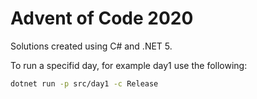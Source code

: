 # Advent of Code 2020

Solutions created using C# and .NET 5.

To run a specifid day, for example day1 use the following:

```sh
dotnet run -p src/day1 -c Release
```
